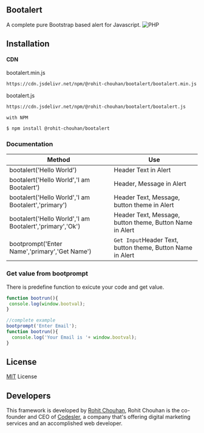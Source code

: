 ## Bootalert

A complete pure Bootstrap based alert for Javascript. 
![PHP](https://i.ibb.co/8rLYXkK/bootalert.jpg)

## Installation

#### CDN
bootalert.min.js
```sh
https://cdn.jsdelivr.net/npm/@rohit-chouhan/bootalert/bootalert.min.js
```

bootalert.js
```sh
https://cdn.jsdelivr.net/npm/@rohit-chouhan/bootalert/bootalert.js
```
`with NPM`
```sh
$ npm install @rohit-chouhan/bootalert
```
### Documentation

Method | Use
--------------------------------------|----------------------------------------
bootalert('Hello World') | Header Text in Alert
bootalert('Hello World','I am Bootalert') | Header, Message in Alert
bootalert('Hello World','I am Bootalert','primary') | Header Text, Message, button theme in Alert
bootalert('Hello World','I am Bootalert','primary','Ok') | Header Text, Message, button theme, Button Name in Alert
bootprompt('Enter Name','primary','Get Name') |   `Get Input`Header Text, button theme, Button Name in Alert 

### Get value from bootprompt
There is predefine function to exicute your code and get value.
```javascript
function bootrun(){
 console.log(window.bootval);
}

//complete example
bootprompt('Enter Email');
function bootrun(){
  console.log('Your Email is '+ window.bootval);
}
```

## License
[MIT](https://choosealicense.com/licenses/mit/) License

## Developers
This framework is developed by [Rohit Chouhan](https://facebook.com/itsrohitofficailprofile), Rohit Chouhan is the co-founder and CEO of [Codesler](https://g.co/kgs/1jTqhr), a company that's offering digital marketing services and an accomplished web developer.
